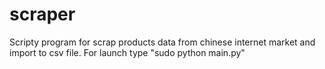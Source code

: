 # scraper 
Scripty program for scrap products data from chinese internet market and import to csv file.
For launch type "sudo python main.py"

